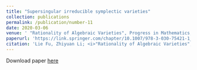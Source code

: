 ```yaml
---
title: "Supersingular irreducible symplectic varieties"
collection: publications
permalink: /publication/number-11
date: 2020-03-06
venue: ' "Rationality of Algebraic Varieties", Progress in Mathematics, Vol. 342, 191–244 (2021)'
paperurl: 'https://link.springer.com/chapter/10.1007/978-3-030-75421-1_7'
citation: 'Lie Fu, Zhiyuan Li; <i>"Rationality of Algebraic Varieties", Progress in Mathematics</i>, Progress in Mathematics, Vol. 342, 191–244 (2021).'
---
```


Download paper [here](https://link.springer.com/chapter/10.1007/978-3-030-75421-1_7)
